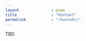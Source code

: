 ```yaml
---
layout              : page
title               : "Kontakt"
permalink           : "/kontakt/"
---
```


TBD
